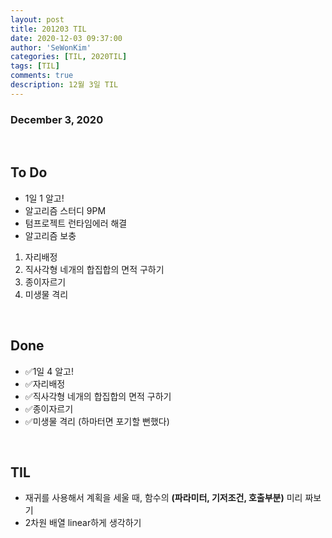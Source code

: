 ```yaml
---
layout: post
title: 201203 TIL
date: 2020-12-03 09:37:00
author: 'SeWonKim'
categories: [TIL, 2020TIL]
tags: [TIL]
comments: true
description: 12월 3일 TIL
---
```


### December 3, 2020

&nbsp;

## To Do

- 1일 1 알고!
- 알고리즘 스터디 9PM
- 텀프로젝트 런타임에러 해결
- 알고리즘 보충 

1. 자리배정
2. 직사각형 네개의 합집합의 면적 구하기
3. 종이자르기
4. 미생물 격리

&nbsp;
&nbsp;

## Done

- ✅1일 4 알고!
- ✅자리배정
- ✅직사각형 네개의 합집합의 면적 구하기
- ✅종이자르기
- ✅미생물 격리 (하마터면 포기할 뻔했다)


&nbsp;
&nbsp;

## TIL

- 재귀를 사용해서 계획을 세울 때, 함수의 **(파라미터, 기저조건, 호출부분)** 미리 짜보기
- 2차원 배열 linear하게 생각하기

&nbsp;
&nbsp;

